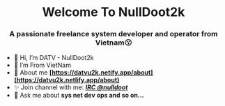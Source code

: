<h1 align="center"&text_color=DC143C>Welcome To NullDoot2k</h1>
<h3 align="center">A passionate freelance system developer and operator from Vietnam😗</h3>

- 👋 Hi, I’m DATV - NullDoot2k<br>
- 👀 I’m From VietNam<br>
- 🌱 About me **[https://datvu2k.netify.app/about](https://datvu2k.netlify.app/about)** <br>
- ✨ Join channel with me: ***[IRC @nulldoot](https://web.libera.chat/?#nulldoot)***<br>
- 💬 Ask me about **sys net dev ops and so on...**
